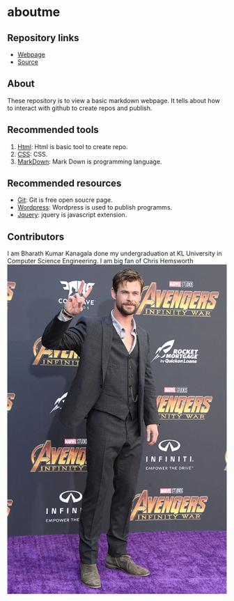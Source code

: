 # aboutme
## Repository links
- [Webpage](https://github.com/")
- [Source](https://github.com/BharathKanagala/aboutme "Webpage")
## About
These repository is  to view a basic markdown webpage. It tells about how to interact with github to create repos and publish.
## Recommended tools
1. [Html](https://www.tutorialspoint.com/html_online_training/index.asp "Html"): Html is basic tool to create repo.
1. [CSS](https://www.tutorialspoint.com/css_online_training/index.asp "CSS"): CSS.
1. [MarkDown](https://www.markdownguide.org/getting-started "MarkDown"): Mark Down is programming language.
## Recommended resources
- [Git](https://git-scm.com/): Git is free open soucre page.
- [Wordpress](https://wordpress.com/ "Wordpress"): Wordpress is used to publish programms.
- [Jquery](https://jquery.com/ "Jquery"): jquery is javascript extension.
## Contributors
I am Bharath Kumar Kanagala done my undergraduation at KL University in Computer Science Engineering.
I am big fan of Chris Hemsworth
![Hosted Image](https://github.com/BharathKanagala/aboutme/blob/master/chris-hemsworth.jpg "Chris")
